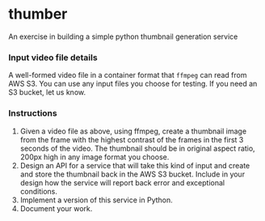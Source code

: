 # thumber
An exercise in building a simple python thumbnail generation service

### Input video file details 
  A well-formed video file in a container format that `ffmpeg` can read from AWS S3.  You can use any input files you choose for testing.
  If you need an S3 bucket, let us know.

### Instructions
1. Given a video file as above, using ffmpeg, create a thumbnail image from the frame with the highest contrast of the frames in the first 
    3 seconds of the video. The thumbnail should be in original aspect ratio, 200px high in any image format you choose.
2. Design an API for a service that will take this kind of input and create and store the thumbnail back in the AWS S3 
    bucket. Include in your design how the service will report back error and exceptional conditions.
3. Implement a version of this service in Python.
4. Document your work.
